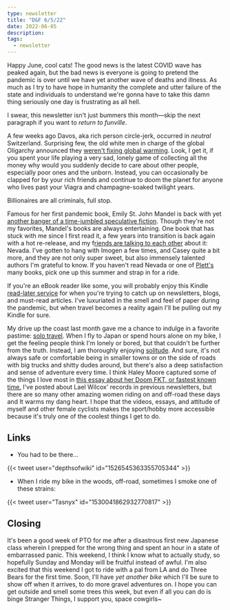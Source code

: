 ```yaml
---
type: newsletter
title: "D&F 6/5/22"
date: 2022-06-05
description: 
tags:
  - newsletter
---
```


Happy June, cool cats! The good news is the latest COVID wave has peaked again, but the bad news is everyone is going to pretend the pandemic is over until we have yet another wave of deaths and illness. As much as I try to have hope in humanity the complete and utter failure of the state and individuals to understand we're gonna have to take this damn thing seriously one day is frustrating as all hell.

I swear, this newsletter isn't just bummers this month—skip the next paragraph if you want to _return to funville_.

A few weeks ago Davos, aka rich person circle-jerk, occurred in _neutral_ Switzerland. Surprising few, the old white men in charge of the global Oligarchy announced they [weren't fixing global warming](https://www.theverge.com/2022/5/25/23141166/big-tech-funding-wrong-climate-change-solution-davos-carbon-removal). Look, I get it, if you spent your life playing a very sad, lonely game of collecting all the money why would you suddenly decide to care about other people, especially poor ones and the unborn. Instead, you can occasionally be clapped for by your rich friends and continue to doom the planet for anyone who lives past your Viagra and champagne-soaked twilight years. 

Billionaires are all criminals, full stop.

Famous for her first pandemic book, Emily St. John Mandel is back with yet [another banger of a time-jumbled speculative fiction](https://www.newyorker.com/culture/persons-of-interest/the-rewriting-of-emily-st-john-mandel). Though they're not my favorites, Mandel's books are always entertaining. One book that has stuck with me since I first read it, a few years into transition is back again with a hot re-release, and my f[riends are talking to each other](https://www.harpersbazaar.com/culture/art-books-music/a40152169/the-novel-that-started-the-trans-literary-revolution/) about it: Nevada. I've gotten to hang with Imogen a few times, and Casey quite a bit more, and they are not only super sweet, but also immensely talented authors I'm grateful to know. If you haven't read Nevada or one of [Plett's](https://en.wikipedia.org/wiki/Casey_Plett) many books, pick one up this summer and strap in for a ride.

If you're an eBook reader like some, you will probably enjoy this Kindle [read-later service](https://epub.press/) for when you're trying to catch up on newsletters, blogs, and must-read articles. I've luxuriated in the smell and feel of paper during the pandemic, but when travel becomes a reality again I'll be pulling out my Kindle for sure.

My drive up the coast last month gave me a chance to indulge in a favorite pastime: [solo travel](https://catapult.co/stories/the-fierce-triumph-of-loneliness). When I fly to Japan or spend hours alone on my bike, I get the feeling people think I'm lonely or bored, but that couldn't be further from the truth. Instead, I am thoroughly enjoying [solitude](https://bigthink.com/thinking/loneliness-is-not-solitude-so-whats-the-difference). And sure, it's not always safe or comfortable being in smaller towns or on the side of roads with big trucks and shitty dudes around, but there's also a deep satisfaction and sense of adventure every time. I think Haley Moore captured some of the things I love most in [this essay about her Doom FKT, or fastest known time.](https://theradavist.com/hailey-moore-ozark-gravel-doom-route-itt/) I've posted about Lael Wilcox' records in previous newsletters, but there are so many other amazing women riding on and off-road these days and It warms my dang heart. I hope that the videos, essays, and attitude of myself and other female cyclists makes the sport/hobby more accessible because it's truly one of the coolest things I get to do.

## Links

- You had to be there...

{{< tweet user="depthsofwiki" id="1526545363355705344" >}}

- When I ride my bike in the woods, off-road, sometimes I smoke one of these strains:

{{< tweet user="Tasnyx" id="1530041862932770817" >}}

## Closing

It's been a good week of PTO for me after a disastrous first new Japanese class wherein I prepped for the wrong thing and spent an hour in a state of embarrassed panic. This weekend, I think I know what to actually study, so hopefully Sunday and Monday will be fruitful instead of awful. I'm also excited that this weekend I got to ride with a pal from LA and do Three Bears for the first time. Soon, I'll have _yet another bike_ which I'll be sure to show off when it arrives, to do more gravel adventures on. I hope you can get outside and smell some trees this week, but even if all you can do is binge Stranger Things, I support you, space cowgirls~
